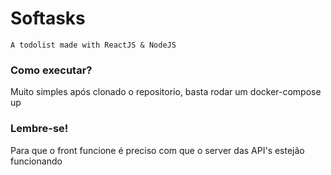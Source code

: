 # Softasks
    A todolist made with ReactJS & NodeJS

### Como executar?
Muito simples após clonado o repositorio, basta rodar um docker-compose up

### Lembre-se!
Para que o front funcione é preciso com que o server das API's estejão funcionando

